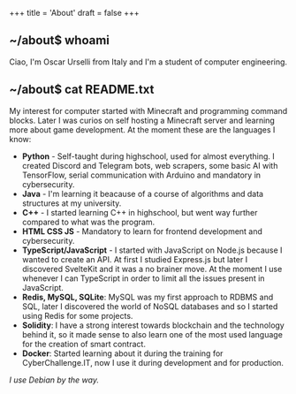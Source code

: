 +++
title = 'About'
draft = false
+++



## ~/about$ whoami
Ciao, I'm Oscar Urselli from Italy and I'm a student of computer engineering.

## ~/about$ cat README.txt
My interest for computer started with Minecraft and programming command blocks. Later I was curios on self hosting a Minecraft server and learning more about game development. At the moment these are the languages I know:
 - **Python** - Self-taught during highschool, used for almost everything. I created Discord and Telegram bots, web scrapers, some basic AI with TensorFlow, serial communication with Arduino and mandatory in cybersecurity.
 - **Java** - I'm learning it beacause of a course of algorithms and data structures at my university.
 - **C++** - I started learning C++ in highschool, but went way further compared to what was the program.
 - **HTML CSS JS** - Mandatory to learn for frontend development and cybersecurity.
 - **TypeScript/JavaScript** - I started with JavaScript on Node.js because I wanted to create an API. At first I studied Express.js but later I discovered SvelteKit and it was a no brainer move. At the moment I use whenever I can TypeScript in order to limit all the issues present in JavaScript.
 - **Redis, MySQL, SQLite**: MySQL was my first approach to RDBMS and SQL, later I discovered the world of NoSQL databases and so I started using Redis for some projects.
 - **Solidity**: I have a strong interest towards blockchain and the technology behind it, so it made sense to also learn one of the most used language for the creation of smart contract.
 - **Docker**: Started learning about it during the training for CyberChallenge.IT, now I use it during development and for production.

*I use Debian by the way.*
